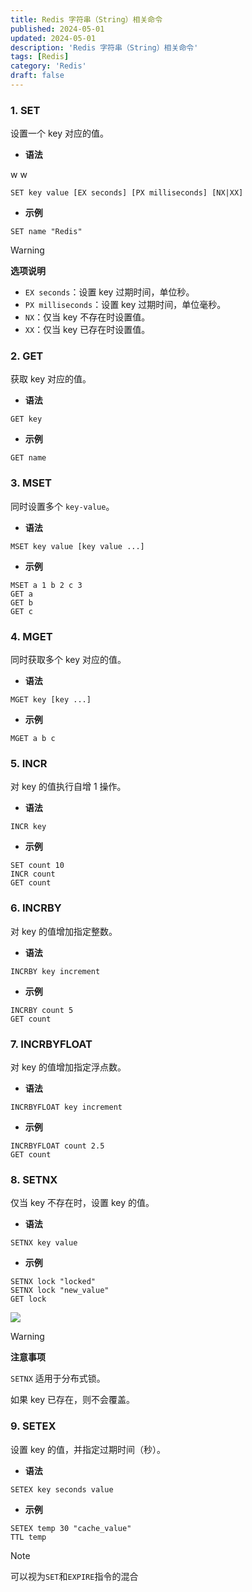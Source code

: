 ```yaml
---
title: Redis 字符串（String）相关命令
published: 2024-05-01
updated: 2024-05-01
description: 'Redis 字符串（String）相关命令'
tags: [Redis]
category: 'Redis'
draft: false 
---
```

     

### 1. SET
设置一个 key 对应的值。
 + **语法**

w w
```plsql
SET key value [EX seconds] [PX milliseconds] [NX|XX]
```

+ **示例**

```plsql
SET name "Redis"
```

> [!WARNING]
>
> **选项说明**
>
> + `EX seconds`：设置 key 过期时间，单位秒。
> + `PX milliseconds`：设置 key 过期时间，单位毫秒。
> + `NX`：仅当 key 不存在时设置值。
> + `XX`：仅当 key 已存在时设置值。
>

### 2. GET
获取 key 对应的值。

+ **语法**

```plsql
GET key
```

+ **示例**

```plsql
GET name
```

### 3. MSET
同时设置多个 `key-value`。

+ **语法**

```plain
MSET key value [key value ...]
```

+ **示例**

```plsql
MSET a 1 b 2 c 3
GET a
GET b
GET c
```

### 4. MGET
同时获取多个 key 对应的值。

+ **语法**

```plsql
MGET key [key ...]
```

+ **示例**

```plsql
MGET a b c
```

### 5. INCR
对 key 的值执行自增 1 操作。

+ **语法**

```plain
INCR key
```

+ **示例**

```plsql
SET count 10
INCR count
GET count
```

### 6. INCRBY
对 key 的值增加指定整数。

+ **语法**

```plsql
INCRBY key increment
```

+ **示例**

```plsql
INCRBY count 5
GET count
```

### 7. INCRBYFLOAT
对 key 的值增加指定浮点数。

+ **语法**

```plsql
INCRBYFLOAT key increment
```

+ **示例**

```plsql
INCRBYFLOAT count 2.5
GET count
```

### 8. SETNX
仅当 key 不存在时，设置 key 的值。

+ **语法**

```plsql
SETNX key value
```

+ **示例**

```plsql
SETNX lock "locked"
SETNX lock "new_value"
GET lock
```

![](https://cdn.nlark.com/yuque/0/2025/png/43007687/1741871247951-975159ab-c1f4-4157-b76b-b4dd2eda3698.png)

> [!WARNING]
> **注意事项**
>
> `SETNX` 适用于分布式锁。
>
> 如果 key 已存在，则不会覆盖。
>

### 9. SETEX
设置 key 的值，并指定过期时间（秒）。

+ **语法**

```plain
SETEX key seconds value
```

+ **示例**

```plain
SETEX temp 30 "cache_value"
TTL temp
```

> [!NOTE]
> 可以视为`SET`和`EXPIRE`指令的混合

